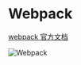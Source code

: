 # Webpack

[webpack 官方文档](https://webpack.docschina.org/)

![Webpack](https://www.runoob.com/wp-content/uploads/2017/01/what-is-webpack.png)

